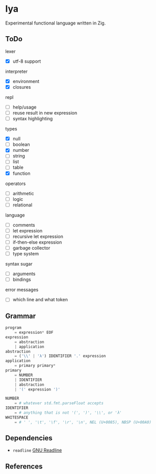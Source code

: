 # lya

Experimental functional language written in Zig.

## ToDo

lexer
- [x] utf-8 support

interpreter
- [x] environment
- [x] closures

repl
- [ ] help/usage
- [ ] reuse result in new expression
- [ ] syntax highlighting

types
- [x] null
- [ ] boolean
- [x] number
- [ ] string
- [ ] list
- [ ] table
- [x] function

operators
- [ ] arithmetic
- [ ] logic
- [ ] relational

language
- [ ] comments
- [ ] let expression
- [ ] recursive let expression
- [ ] if-then-else expression
- [ ] garbage collector
- [ ] type system

syntax sugar
- [ ] arguments
- [ ] bindings

error messages
- [ ] which line and what token

## Grammar

```py
program
    = expression* EOF
expression
    = abstraction
    | application
abstraction
    = ('\\' | 'λ') IDENTIFIER '.' expression
application
    = primary primary*
primary
    = NUMBER
    | IDENTIFIER
    | abstraction
    | '(' expression ')'

NUMBER
    = # whatever std.fmt.parseFloat accepts
IDENTIFIER
    = # anything that is not '(', ')', '\\', or 'λ'
WHITESPACE
    = # ' ', '\t', '\f', '\r', '\n', NEL (U+0085), NBSP (U+00A0)
```

## Dependencies

- `readline` [GNU Readline](https://tiswww.cwru.edu/php/chet/readline/rltop.html)

## References
